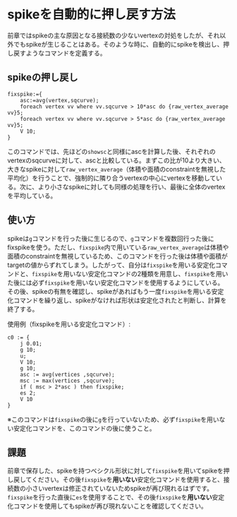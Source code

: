 # spikeを自動的に押し戻す方法

前章ではspikeの主な原因となる接続数の少ないvertexの対処をしたが、それ以外でもspikeが生じることはある。そのような時に、自動的にspikeを検出し、押し戻すようなコマンドを定義する。

## spikeの押し戻し
    fixspike:={
        asc:=avg(vertex,sqcurve);
        foreach vertex vv where vv.sqcurve > 10*asc do {raw_vertex_average vv}5;
        foreach vertex vv where vv.sqcurve > 5*asc do {raw_vertex_average vv}5;
        V 10;
    }

このコマンドでは、先ほどの`showsc`と同様にascを計算した後、それぞれのvertexのsqcurveに対して、ascと比較している。まずこの比が10より大きい、大きなspikeに対して`raw_vertex_average`（体積や面積のconstraintを無視した平均化）を行うことで、強制的に隣り合うvertexの中心にvertexを移動している。次に、より小さなspikeに対しても同様の処理を行い、最後に全体のvertexを平均している。

## 使い方
spikeは`g`コマンドを行った後に生じるので、`g`コマンドを複数回行った後にfixspikeを使う。ただし、`fixspike`内で用いている`raw_vertex_average`は体積や面積のconstraintを無視しているため、このコマンドを行った後は体積や面積がtargetの値からずれてしまう。したがって、自分は`fixspike`を用いる安定化コマンドと、`fixspike`を用いない安定化コマンドの2種類を用意し、`fixspike`を用いた後には必ず`fixspike`を用いない安定化コマンドを使用するようにしている。その後、spikeの有無を確認し、spikeがあればもう一度`fixspike`を用いる安定化コマンドを繰り返し、spikeがなければ形状は安定化されたと判断し、計算を終了する。  

使用例（fixspikeを用いる安定化コマンド）:

    c0 := {
        j 0.01; 
        g 10; 
        u; 
        V 10; 
        g 10; 
        asc := avg(vertices ,sqcurve); 
        msc := max(vertices ,sqcurve); 
        if ( msc > 2*asc ) then fixspike; 
        es 2; 
        V 10
    }

※このコマンドは`fixspike`の後に`g`を行っていないため、必ず`fixspike`を用いない安定化コマンドを、このコマンドの後に使うこと。

## 課題
前章で保存した、spikeを持つベシクル形状に対して`fixspike`を用いてspikeを押し戻してください。その後`fixspike`を**用いない**安定化コマンドを使用すると、接続数の小さいvertexは修正されていないためspikeが再び現れるはずです。`fixspike`を行った直後に`es`を使用することで、その後`fixspike`を**用いない**安定化コマンドを使用してもspikeが再び現れないことを確認してください。
